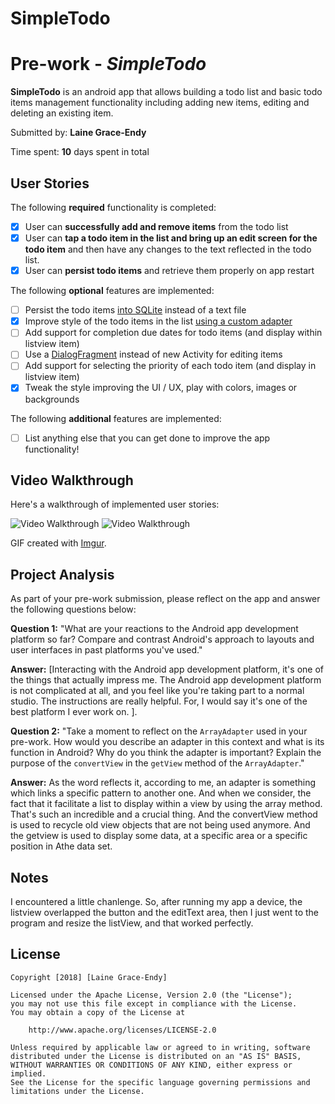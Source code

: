 # SimpleTodo
# Pre-work - *SimpleTodo*

**SimpleTodo** is an android app that allows building a todo list and basic todo items management functionality including adding new items, editing and deleting an existing item.

Submitted by: **Laine Grace-Endy**

Time spent: **10** days spent in total

## User Stories

The following **required** functionality is completed:

* [X] User can **successfully add and remove items** from the todo list
* [X] User can **tap a todo item in the list and bring up an edit screen for the todo item** and then have any changes to the text reflected in the todo list.
* [X] User can **persist todo items** and retrieve them properly on app restart

The following **optional** features are implemented:

* [ ] Persist the todo items [into SQLite](http://guides.codepath.com/android/Persisting-Data-to-the-Device#sqlite) instead of a text file
* [X] Improve style of the todo items in the list [using a custom adapter](http://guides.codepath.com/android/Using-an-ArrayAdapter-with-ListView)
* [ ] Add support for completion due dates for todo items (and display within listview item)
* [ ] Use a [DialogFragment](http://guides.codepath.com/android/Using-DialogFragment) instead of new Activity for editing items
* [ ] Add support for selecting the priority of each todo item (and display in listview item)
* [X] Tweak the style improving the UI / UX, play with colors, images or backgrounds

The following **additional** features are implemented:

* [ ] List anything else that you can get done to improve the app functionality!

## Video Walkthrough

Here's a walkthrough of implemented user stories:

<img src='https://imgur.com/a/3DvZxYX.gif' title='Video Walkthrough' width='' alt='Video Walkthrough' />
<img src='https://imgur.com/69sTYX7.gif' title='Video Walkthrough' width='' alt='Video Walkthrough' />

GIF created with [Imgur](https://www.imgur.com).

## Project Analysis

As part of your pre-work submission, please reflect on the app and answer the following questions below:

**Question 1:** "What are your reactions to the Android app development platform so far? Compare and contrast Android's approach to layouts and user interfaces in past platforms you've used."

**Answer:** [Interacting with the Android app development platform, it's one of the things that actually impress me. The Android app development platform is not complicated at all, and you feel like you're taking part to a normal studio. The instructions are really helpful. For, I would say it's one of the best platform I ever work on.  ].

**Question 2:** "Take a moment to reflect on the `ArrayAdapter` used in your pre-work. How would you describe an adapter in this context and what is its function in Android? Why do you think the adapter is important? Explain the purpose of the `convertView` in the `getView` method of the `ArrayAdapter`."

**Answer:** As the word reflects it, according to me, an adapter is something which links a specific pattern to another one. And when we consider, the fact that it facilitate  a list to display within a view by using the array method. That's such an incredible and a crucial thing. And the convertView method is used to recycle old view objects that are not being used anymore. And the getview is used to display some data, at a specific area or a specific position in Athe data set.

## Notes

I encountered a little chanlenge. So, after running my app a device, the listview overlapped the button and the editText area, then I just went to the program and resize the listView, and that worked perfectly.

## License

    Copyright [2018] [Laine Grace-Endy]

    Licensed under the Apache License, Version 2.0 (the "License");
    you may not use this file except in compliance with the License.
    You may obtain a copy of the License at

        http://www.apache.org/licenses/LICENSE-2.0

    Unless required by applicable law or agreed to in writing, software
    distributed under the License is distributed on an "AS IS" BASIS,
    WITHOUT WARRANTIES OR CONDITIONS OF ANY KIND, either express or implied.
    See the License for the specific language governing permissions and
    limitations under the License.
